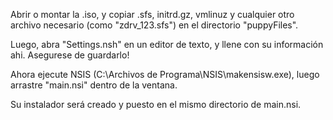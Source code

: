 Abrir o montar la .iso, y copiar .sfs, initrd.gz, vmlinuz y cualquier otro archivo necesario (como "zdrv_123.sfs") en el directorio "puppyFiles".

Luego, abra "Settings.nsh" en un editor de texto, y llene con su información ahi. Asegurese de guardarlo!

Ahora ejecute NSIS (C:\Archivos de Programa\NSIS\makensisw.exe), luego arrastre "main.nsi" dentro de la ventana.

Su instalador será creado y puesto en el mismo directorio de main.nsi.